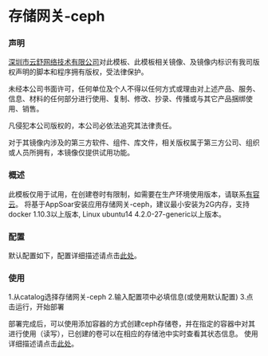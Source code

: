 # 存储网关-ceph

### 声明

<a href="http://www.youruncloud.com" target="_blank">深圳市云舒网络技术有限公司</a>对此模板、此模板相关镜像、及镜像内标识有我司版权声明的脚本和程序拥有版权，受法律保护。

未经本公司书面许可，任何单位及个人不得以任何方式或理由对上述产品、服务、信息、材料的任何部分进行使用、复制、修改、抄录、传播或与其它产品捆绑使用、销售。

凡侵犯本公司版权的，本公司必依法追究其法律责任。

对于其镜像内涉及的第三方软件、组件、库文件，相关版权属于第三方公司、组织或人员所拥有，本镜像仅提供试用功能。

### 概述

此模板仅用于试用，在创建卷时有限制，如需要在生产环境使用版本，请联系<a href="http://www.youruncloud.com" target="_blank">有容云</a>。
将基于AppSoar安装应用存储网关-ceph，建议最小安装为2G内存，支持docker 1.10.3以上版本, Linux ubuntu14 4.2.0-27-generic以上版本。

### 配置

默认配置如下，配置详细描述请点击<a href="http://docs.youruncloud.com/#appsoarcatalog/ceph/readme.html" target="_blank">此处</a>。

### 使用

1.从catalog选择存储网关-ceph
2.输入配置项中必填信息(或使用默认配置)
3.点击运行，开始部署

部署完成后，可以使用添加容器的方式创建ceph存储卷，并在指定的容器中对其进行使用（读写），已创建的卷可以在相应的存储池中实时查看其状态信息。
使用详细描述请点击<a href="http://docs.youruncloud.com/#appsoarcatalog/ceph/readme.html" target="_blank">此处</a>。

